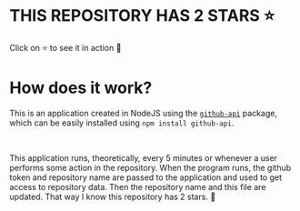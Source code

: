 # THIS REPOSITORY HAS 2 STARS :star:
Click on :star: to see it in action :star_struck:

# How does it work?

This is an application created in NodeJS using the [`github-api`](https://www.npmjs.com/package/github-api) package, which can be easily installed using `npm install github-api`.

<br/>

This application runs, theoretically, every 5 minutes or whenever a user performs some action in the repository. When the program runs, the github token and repository name are passed to the application and used to get access to repository data. Then the repository name and this file are updated. That way I know this repository has 2 stars. :monocle_face:
